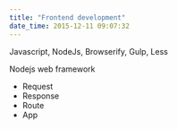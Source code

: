 ```yaml
---
title: "Frontend development"
date_time: 2015-12-11 09:07:32
---
```


Javascript, NodeJs, Browserify, Gulp, Less

Nodejs web framework

- Request
- Response
- Route
- App
